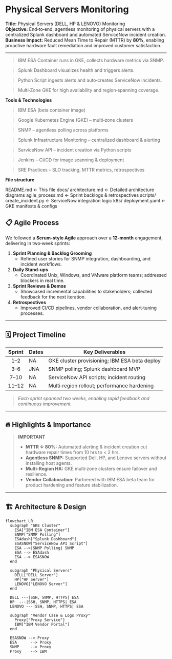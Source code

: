 # Physical Servers Monitoring

**Title:** Physical Servers (DELL, HP & LENOVO) Monitoring  
**Objective:** End‑to‑end, agentless monitoring of physical servers with a centralized Splunk dashboard and automated ServiceNow incident creation.  
**Business Impact:** Reduced Mean Time to Repair (MTTR) by **80%**, enabling proactive hardware fault remediation and improved customer satisfaction.

---

> IBM ESA Container runs in GKE, collects hardware metrics via SNMP.

> Splunk Dashboard visualizes health and triggers alerts.

> Python Script ingests alerts and auto‑creates ServiceNow incidents.

> Multi‑Zone GKE for high availability and region‑spanning coverage.

 **Tools & Technologies** 

> IBM ESA (beta container image)

> Google Kubernetes Engine (GKE) – multi‑zone clusters

> SNMP – agentless polling across platforms

> Splunk Infrastructure Monitoring – centralized dashboard & alerting

> ServiceNow API – incident creation via Python scripts

> Jenkins – CI/CD for image scanning & deployment

> SRE Practices – SLO tracking, MTTR metrics, retrospectives

**File structure**

README.md               ← This file
docs/
  architecture.md       ← Detailed architecture diagrams
  agile_process.md      ← Sprint backlogs & retrospectives
scripts/
  create_incident.py    ← ServiceNow integration logic
k8s/
  deployment.yaml       ← GKE manifests & configs
  
## 📋 Agile Process

We followed a **Scrum‑style Agile** approach over a **12‑month** engagement, delivering in two‑week sprints:

1. **Sprint Planning & Backlog Grooming**  
   - Refined user stories for SNMP integration, dashboarding, and incident workflows.  
2. **Daily Stand‑ups**  
   - Coordinated Unix, Windows, and VMware platform teams; addressed blockers in real time.  
3. **Sprint Reviews & Demos**  
   - Showcased incremental capabilities to stakeholders; collected feedback for the next iteration.  
4. **Retrospectives**  
   - Improved CI/CD pipelines, vendor collaboration, and alert‑tuning processes.

---

## 🗓️ Project Timeline

| Sprint  | Dates    | Key Deliverables                              |
|:-------:|----------|-----------------------------------------------|
| 1–2     |NA      | GKE cluster provisioning; IBM ESA beta deploy |
| 3–6     | JNA    | SNMP polling; Splunk dashboard MVP            |
| 7–10    | NA     | ServiceNow API scripts; incident routing      |
| 11–12   | NA     | Multi‑region rollout; performance hardening   |

> _Each sprint spanned two weeks, enabling rapid feedback and continuous improvement._

---

## 🔥 Highlights & Importance

> **IMPORTANT**  
> - **MTTR ↓ 80%:** Automated alerting & incident creation cut hardware repair times from 10 hrs to < 2 hrs.  
> - **Agentless SNMP:** Supported Dell, HP, and Lenovo servers without installing host agents.  
> - **Multi‑Region HA:** GKE multi‑zone clusters ensure failover and resilience.  
> - **Vendor Collaboration:** Partnered with IBM ESA beta team for product hardening and feature stabilization.

---

## 🏗️ Architecture & Design

```mermaid
flowchart LR
  subgraph "GKE Cluster"
    ESA["IBM ESA Container"]
    SNMP["SNMP Polling"]
    ESAdash["Splunk Dashboard"]
    ESASNOW["ServiceNow API Script"]
    ESA -->|SNMP Polling| SNMP
    ESA --> ESAdash
    ESA --> ESASNOW
  end

  subgraph "Physical Servers"
    DELL["DELL Server"]
    HP["HP Server"]
    LENOVO["LENOVO Server"]
  end

  DELL ---|SSH, SNMP, HTTPS| ESA
  HP  ---|SSH, SNMP, HTTPS| ESA
  LENOVO ---|SSH, SNMP, HTTPS| ESA

  subgraph "Vendor Case & Logs Proxy"
    Proxy["Proxy Service"]
    IBM["IBM Vendor Portal"]
  end

  ESASNOW --> Proxy
  ESA      --> Proxy
  SNMP     --> Proxy
  Proxy    --> IBM
